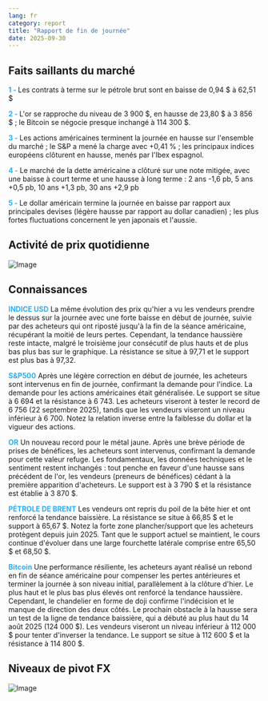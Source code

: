 ```yaml
---
lang: fr
category: report
title: "Rapport de fin de journée"
date: 2025-09-30
---
```



<h2>Faits saillants du marché</h2>
<strong style="color: #2caef7;">1 - </strong> Les contrats à terme sur le pétrole brut sont en baisse de 0,94 $ à 62,51 $

<strong style="color: #2caef7;">2 - </strong> L'or se rapproche du niveau de 3 900 $, en hausse de 23,80 $ à 3 856 $ ; le Bitcoin se négocie presque inchangé à 114 300 $.

<strong style="color: #2caef7;">3 - </strong> Les actions américaines terminent la journée en hausse sur l'ensemble du marché ; le S&P a mené la charge avec +0,41 % ; les principaux indices européens clôturent en hausse, menés par l'Ibex espagnol.

<strong style="color: #2caef7;">4 - </strong> Le marché de la dette américaine a clôturé sur une note mitigée, avec une baisse à court terme et une hausse à long terme : 2 ans -1,6 pb, 5 ans +0,5 pb, 10 ans +1,3 pb, 30 ans +2,9 pb

<strong style="color: #2caef7;">5 - </strong> Le dollar américain termine la journée en baisse par rapport aux principales devises (légère hausse par rapport au dollar canadien) ; les plus fortes fluctuations concernent le yen japonais et l'aussie.



<h2>Activité de prix quotidienne</h2>
<img src="https://markleighedu.github.io/img/Sep-2025/30-Sep-2025/price.jpg" alt="Image"/>

<h2>Connaissances</h2>
<strong style="color: #2caef7;">INDICE USD</strong> La même évolution des prix qu'hier a vu les vendeurs prendre le dessus sur la journée avec une forte baisse en début de journée, suivie par des acheteurs qui ont riposté jusqu'à la fin de la séance américaine, récupérant la moitié de leurs pertes. Cependant, la tendance haussière reste intacte, malgré le troisième jour consécutif de plus hauts et de plus bas plus bas sur le graphique. La résistance se situe à 97,71 et le support est plus bas à 97,32.

<strong style="color: #2caef7;">S&P500</strong> Après une légère correction en début de journée, les acheteurs sont intervenus en fin de journée, confirmant la demande pour l'indice. La demande pour les actions américaines était généralisée. Le support se situe à 6 694 et la résistance à 6 743. Les acheteurs viseront à tester le record de 6 756 (22 septembre 2025), tandis que les vendeurs viseront un niveau inférieur à 6 700. Notez la relation inverse entre la faiblesse du dollar et la vigueur des actions.

<strong style="color: #2caef7;">OR</strong> Un nouveau record pour le métal jaune. Après une brève période de prises de bénéfices, les acheteurs sont intervenus, confirmant la demande pour cette valeur refuge. Les fondamentaux, les données techniques et le sentiment restent inchangés : tout penche en faveur d'une hausse sans précédent de l'or, les vendeurs (preneurs de bénéfices) cédant à la première apparition d'acheteurs. Le support est à 3 790 $ et la résistance est établie à 3 870 $.

<strong style="color: #2caef7;">PÉTROLE DE BRENT</strong> Les vendeurs ont repris du poil de la bête hier et ont renforcé la tendance baissière. La résistance se situe à 66,85 $ et le support à 65,67 $. Notez la forte zone plancher/support que les acheteurs protègent depuis juin 2025. Tant que le support actuel se maintient, le cours continue d'évoluer dans une large fourchette latérale comprise entre 65,50 $ et 68,50 $.

<strong style="color: #2caef7;">Bitcoin</strong> Une performance résiliente, les acheteurs ayant réalisé un rebond en fin de séance américaine pour compenser les pertes antérieures et terminer la journée à son niveau initial, parallèlement à la clôture d'hier. Le plus haut et le plus bas plus élevés ont renforcé la tendance haussière. Cependant, le chandelier en forme de doji confirme l'indécision et le manque de direction des deux côtés. Le prochain obstacle à la hausse sera un test de la ligne de tendance baissière, qui a débuté au plus haut du 14 août 2025 (124 000 $). Les vendeurs viseront un niveau inférieur à 112 000 $ pour tenter d'inverser la tendance. Le support se situe à 112 600 $ et la résistance à 114 800 $.



<h2>Niveaux de pivot FX</h2>
<img src="https://markleighedu.github.io/img/Sep-2025/30-Sep-2025/pivot.jpg" alt="Image"/>